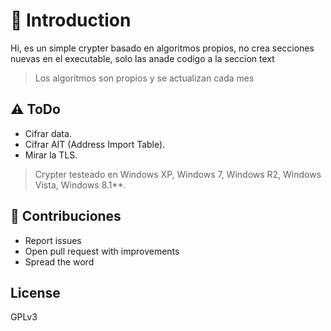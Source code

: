 🚀 Introduction
=================

Hi, es un simple crypter basado en algoritmos propios, no crea secciones nuevas en el executable, solo las anade codigo a la seccion text


> Los algoritmos son propios y se actualizan cada mes


⚠️ ToDo
-----------------
- Cifrar data.
- Cifrar AIT (Address Import Table).
- Mirar la TLS.

> Crypter testeado en Windows XP, Windows 7, Windows R2, Windows Vista, Windows 8.1**.


## 👬 Contribuciones

- Report issues
- Open pull request with improvements
- Spread the word

## License
GPLv3 

